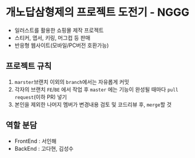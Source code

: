 # 개노답삼형제의 프로젝트 도전기 - NGGG
- 일러스트를 활용한 쇼핑몰 제작 프로젝트
- 스티커, 엽서, 키링, 머그컵 등 판매
- 반응형 웹사이트(모바일/PC버전 호환가능)

</n>

## 프로젝트 규칙

1. `marster`브랜치 이외의 `branch`에서는 자유롭게 커밋
2. 각자의 브랜치 `FE`/`BE` 에서 작업 후 `master` 에는 기능이 완성될 때마다 `pull request`(이하 PR) 넣기
3. 본인을 제외한 나머지 멤버가 변경내용 검토 및 코드리뷰 후, `merge`할 것

</n>

## 역할 분담

- FrontEnd : 서인해
- BackEnd : 고다현, 김성수
